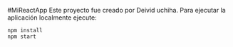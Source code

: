 #MiReactApp
Este proyecto fue creado por Deivid uchiha. Para ejecutar la aplicación localmente ejecute:
```
npm install
npm start
```
